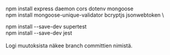 npm install express daemon cors dotenv mongoose \
npm install mongoose-unique-validator bcryptjs jsonwebtoken \

npm install --save-dev supertest   
npm install --save-dev jest  
\
Logi muutoksista näkee branch committien nimistä.
